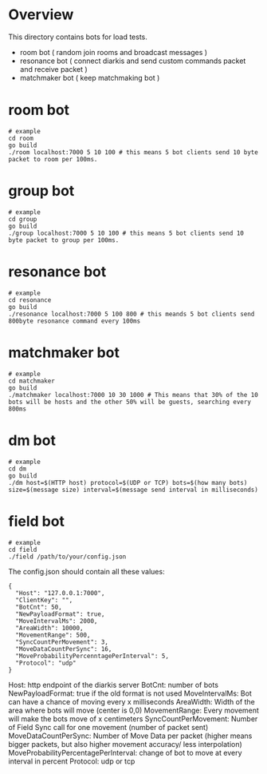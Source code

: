 # Overview

This directory contains bots for load tests.

- room bot ( random join rooms and broadcast messages )
- resonance bot ( connect diarkis and send custom commands packet and receive packet )
- matchmaker bot ( keep matchmaking bot )

# room bot

```
# example
cd room
go build
./room localhost:7000 5 10 100 # this means 5 bot clients send 10 byte packet to room per 100ms.
```

# group bot

```
# example
cd group
go build
./group localhost:7000 5 10 100 # this means 5 bot clients send 10 byte packet to group per 100ms.
```

# resonance bot

```
# example
cd resonance
go build
./resonance localhost:7000 5 100 800 # this meands 5 bot clients send 800byte resonance command every 100ms
```

# matchmaker bot

```
# example
cd matchmaker
go build
./matchmaker localhost:7000 10 30 1000 # This means that 30% of the 10 bots will be hosts and the other 50% will be guests, searching every 800ms
```

# dm bot

```
# example
cd dm
go build
./dm host=$(HTTP host) protocol=$(UDP or TCP) bots=$(how many bots) size=$(message size) interval=$(message send interval in milliseconds)
```

# field bot

```
# example
cd field
./field /path/to/your/config.json
```

The config.json should contain all these values:

```
{
  "Host": "127.0.0.1:7000",
  "ClientKey": "",
  "BotCnt": 50,
  "NewPayloadFormat": true,
  "MoveIntervalMs": 2000,
  "AreaWidth": 10000,
  "MovementRange": 500,
  "SyncCountPerMovement": 3,
  "MoveDataCountPerSync": 16,
  "MoveProbabilityPercenntagePerInterval": 5,
  "Protocol": "udp"
}
```

Host: http endpoint of the diarkis server
BotCnt: number of bots
NewPayloadFormat: true if the old format is not used
MoveIntervalMs: Bot can have a chance of moving every x milliseconds
AreaWidth: Width of the area where bots will move (center is 0,0)
MovementRange: Every movement will make the bots move of x centimeters
SyncCountPerMovement: Number of Field Sync call for one movement (number of packet sent)
MoveDataCountPerSync: Number of Move Data per packet (higher means bigger packets, but also higher movement accuracy/ less interpolation)
MoveProbabilityPercentagePerInterval: change of bot to move at every interval in percent
Protocol: udp or tcp
